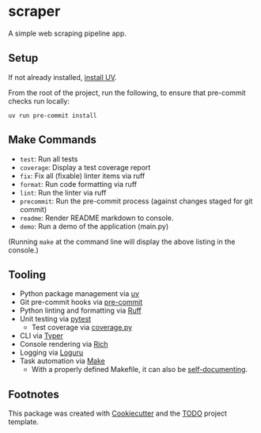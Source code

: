 # scraper

A simple web scraping pipeline app.

## Setup

If not already installed, [install UV](https://docs.astral.sh/uv/getting-started/installation/).

From the root of the project, run the following, to ensure that pre-commit checks run locally:

```console
uv run pre-commit install
```

## Make Commands

* `test`: Run all tests
* `coverage`: Display a test coverage report
* `fix`: Fix all (fixable) linter items via ruff
* `format`: Run code formatting via ruff
* `lint`: Run the linter via ruff
* `precommit`: Run the pre-commit process (against changes staged for git commit)
* `readme`: Render README markdown to console.
* `demo`: Run a demo of the application (main.py)

(Running `make` at the command line will display the above listing in the console.)

## Tooling

* Python package management via [uv](https://docs.astral.sh/uv/)
* Git pre-commit hooks via [pre-commit](https://pre-commit.com/)
* Python linting and formatting via [Ruff](https://docs.astral.sh/ruff/)
* Unit testing via [pytest](https://docs.pytest.org/en/stable/)
    * Test coverage via [coverage.py](https://coverage.readthedocs.io/en/7.9.1/)
* CLI via [Typer](https://typer.tiangolo.com/)
* Console rendering via [Rich](https://github.com/Textualize/rich)
* Logging via [Loguru](https://github.com/Delgan/loguru)
* Task automation via [Make](https://makefiletutorial.com/)
    * With a properly defined Makefile, it can also be [self-documenting](https://medium.com/aigent/makefiles-for-python-and-beyond-5cf28349bf05).


## Footnotes

This package was created with [Cookiecutter](https://github.com/audreyr/cookiecutter) and the
[TODO](https://www.example.com/TODO) project template.
